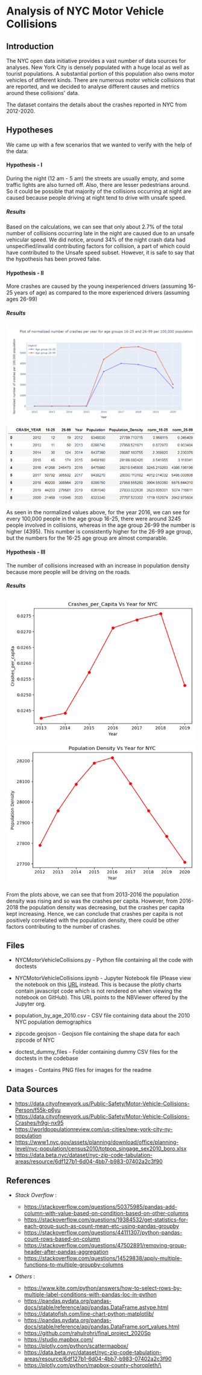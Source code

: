 # Analysis of NYC Motor Vehicle Collisions

## Introduction

The NYC open data initiative provides a vast number of data sources for analyses. New York City is densely populated
with a huge local as well as tourist populations. A substantial portion of this population also owns motor vehicles of
different kinds. There are numerous motor vehicle collisions that are reported, and we decided to analyse different
causes and metrics around these collisions' data.

The dataset contains the details about the crashes reported in NYC from 2012-2020.

## Hypotheses

We came up with a few scenarios that we wanted to verify with the help of the data:

#### Hypothesis - I

During the night (12 am - 5 am) the streets are usually empty, and some traffic lights are also turned off. Also, there
are lesser pedestrians around. So it could be possible that majority of the collisions occurring at night are caused
because people driving at night tend to drive with unsafe speed.

##### Results

Based on the calculations, we can see that only about 2.7% of the total number of collisions occurring late in the night
are caused due to an unsafe vehicular speed. We did notice, around 34% of the night crash data had unspecified/invalid
contributing factors for collision, a part of which could have contributed to the Unsafe speed subset. However, it is
safe to say that the hypothesis has been proved false.

#### Hypothesis - II

More crashes are caused by the young inexperienced drivers (assuming 16-25 years of age) as compared to the more
experienced drivers (assuming ages 26-99)

##### Results

![plot](https://github.com/SanhitaD207/2020Fall_projects/blob/main/images/NYC_crashes_per_year_age_group.png?raw=true)
![plot](https://github.com/SanhitaD207/2020Fall_projects/blob/main/images/NYC_normalized_crashes_per_100000people.png?raw=true)

As seen in the normalized values above, for the year 2016, we can see for every 100,000 people in the age group 16-25,
there were around 3245 people involved in collisions, whereas in the age group 26-99 the number is higher (4395). This
number is consistently higher for the 26-99 age group, but the numbers for the 16-25 age group are almost comparable.

#### Hypothesis - III

The number of collisions increased with an increase in population density because more people will be driving on the
roads.

##### Results

![plot](https://github.com/SanhitaD207/2020Fall_projects/blob/main/images/NYC_crashes_per_capita_vs_year.png?raw=true)
![plot](https://github.com/SanhitaD207/2020Fall_projects/blob/main/images/NYC_pop_density_vs_year.png?raw=true)

From the plots above, we can see that from 2013-2016 the population density was rising and so was the crashes per
capita. However, from 2016-2018 the population density was decreasing, but the crashes per capita kept increasing.
Hence, we can conclude that crashes per capita is not positively correlated with the population density, there could be
other factors contributing to the number of crashes.

## Files

- NYCMotorVehicleCollisions.py - Python file containing all the code with doctests
- NYCMotorVehicleCollisions.ipynb - Jupyter Notebook file (Please view the notebook on
  this [URL](https://nbviewer.jupyter.org/github/SanhitaD207/2020Fall_projects/blob/main/NYCMotorVehicleCollisions.ipynb)
  instead. This is because the plotly charts contain javascript code which is not rendered on when viewing the notebook
  on GitHub). This URL points to the NBViewer offered by the Jupyter org.

- population_by_age_2010.csv - CSV file containing data about the 2010 NYC population demographics
- zipcode.geojson - Geojson file containing the shape data for each zipcode of NYC
- doctest_dummy_files - Folder containing dummy CSV files for the doctests in the codebase
- images - Contains PNG files for images for the readme

## Data Sources

- https://data.cityofnewyork.us/Public-Safety/Motor-Vehicle-Collisions-Person/f55k-p6yu
- https://data.cityofnewyork.us/Public-Safety/Motor-Vehicle-Collisions-Crashes/h9gi-nx95
- https://worldpopulationreview.com/us-cities/new-york-city-ny-population
- https://www1.nyc.gov/assets/planning/download/office/planning-level/nyc-population/census2010/totpop_singage_sex2010_boro.xlsx
- https://data.beta.nyc/dataset/nyc-zip-code-tabulation-areas/resource/6df127b1-6d04-4bb7-b983-07402a2c3f90

## References

- _Stack Overflow_ :
    - https://stackoverflow.com/questions/50375985/pandas-add-column-with-value-based-on-condition-based-on-other-columns
    - https://stackoverflow.com/questions/19384532/get-statistics-for-each-group-such-as-count-mean-etc-using-pandas-groupby
    - https://stackoverflow.com/questions/44111307/python-pandas-count-rows-based-on-column
    - https://stackoverflow.com/questions/47502891/removing-group-header-after-pandas-aggregation
    - https://stackoverflow.com/questions/14529838/apply-multiple-functions-to-multiple-groupby-columns

- _Others_ :
    - https://www.kite.com/python/answers/how-to-select-rows-by-multiple-label-conditions-with-pandas-loc-in-python
    - https://pandas.pydata.org/pandas-docs/stable/reference/api/pandas.DataFrame.astype.html
    - https://datatofish.com/line-chart-python-matplotlib/
    - https://pandas.pydata.org/pandas-docs/stable/reference/api/pandas.DataFrame.sort_values.html
    - https://github.com/rahulrohri/final_project_2020Sp
    - https://studio.mapbox.com/
    - https://plotly.com/python/scattermapbox/
    - https://data.beta.nyc/dataset/nyc-zip-code-tabulation-areas/resource/6df127b1-6d04-4bb7-b983-07402a2c3f90
    - https://plotly.com/python/mapbox-county-choropleth/\
    




